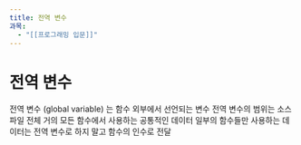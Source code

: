 ```yaml
---
title: 전역 변수
과목:
  - "[[프로그래밍 입문]]"
---
```


# 전역 변수

전역 변수 (global variable) 는 함수 외부에서 선언되는 변수
전역 변수의 범위는 소스 파일 전체
거의 모든 함수에서 사용하는 공통적인 데이터
일부의 함수들만 사용하는 데이터는 전역 변수로 하지 말고 함수의 인수로 전달
